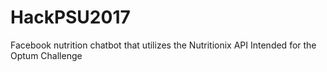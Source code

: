 # HackPSU2017
Facebook nutrition chatbot that utilizes the Nutritionix API
Intended for the Optum Challenge
